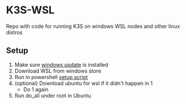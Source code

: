 # K3S-WSL
Repo with code for running K3S on windows WSL nodes and other linux distros

## Setup

1. Make sure [windows update](https://www.catalog.update.microsoft.com/Search.aspx?q=KB5020030) is installed
2. Download WSL from windows store
3. Run in powershell [setup script](./setup.ps1)
4. (optional) Download ubuntu for wsl if it didn't happen in 1
    - Do 1 again
5. Run do_all under root in Ubuntu